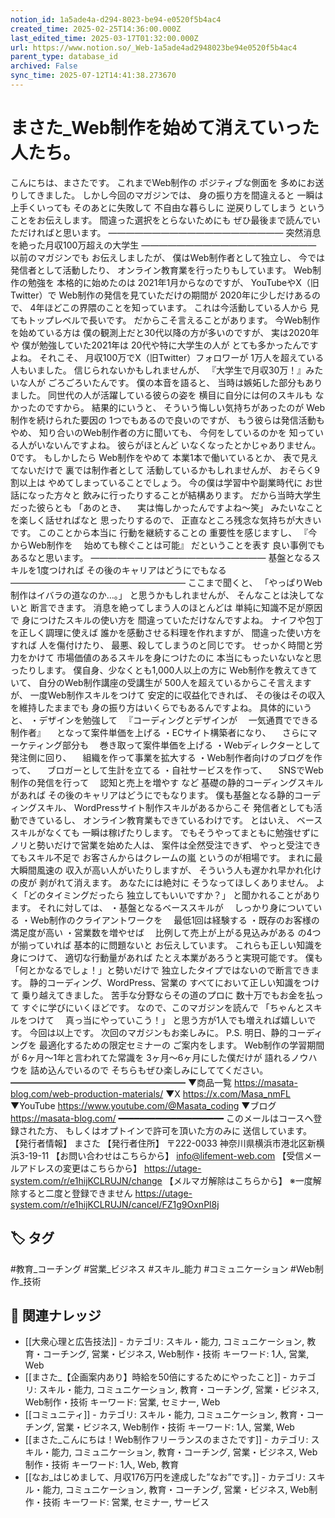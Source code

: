 ```yaml
---
notion_id: 1a5ade4a-d294-8023-be94-e0520f5b4ac4
created_time: 2025-02-25T14:36:00.000Z
last_edited_time: 2025-03-17T01:32:00.000Z
url: https://www.notion.so/_Web-1a5ade4ad2948023be94e0520f5b4ac4
parent_type: database_id
archived: False
sync_time: 2025-07-12T14:41:38.273670
---
```


# まさた_Web制作を始めて消えていった人たち。

こんにちは、まさたです。
これまでWeb制作の
ポジティブな側面を
多めにお送りしてきました。
しかし今回のマガジンでは、
身の振り方を間違えると
一瞬は上手くいっても
そのあとに失敗して
不自由な暮らしに
逆戻りしてしまう
ということをお伝えします。
間違った選択をとらないためにも
ぜひ最後まで読んでいただければと思います。
————————————————————
突然消息を絶った月収100万超えの大学生
————————————————————
以前のマガジンでも
お伝えしましたが、
僕はWeb制作者として独立し、
今では発信者として活動したり、
オンライン教育業を行ったりもしています。
Web制作の勉強を
本格的に始めたのは
2021年1月からなのですが、
YouTubeやX（旧Twitter）で
Web制作の発信を見ていただけの期間が
2020年に少しだけあるので、
4年ほどこの界隈のことを知っています。
これは今活動している人から
見てもトップレベルで長いです。
だからこそ言えることがあります。
今Web制作を始めている方は
僕の観測上だと30代以降の方が多いのですが、
実は2020年や
僕が勉強していた2021年は
20代や特に大学生の人が
とても多かったんですよね。
それこそ、
月収100万でX（旧Twitter）フォロワーが
1万人を超えている人もいました。
信じられないかもしれませんが、
『大学生で月収30万！』みたいな人が
ごろごろいたんです。
僕の本音を語ると、
当時は嫉妬した部分もありました。
同世代の人が活躍している彼らの姿を
横目に自分には何のスキルも
なかったのですから。
結果的にいうと、
そういう悔しい気持ちがあったのが
Web制作を続けられた要因の
1つでもあるので良いのですが、
もう彼らは発信活動もやめ、
知り合いのWeb制作者の方に聞いても、
今何をしているのかを
知っている人がいないんですよね。
彼らがほとんど
いなくなったとかじゃありません。
0です。
もしかしたら
Web制作をやめて
本業1本で働いているとか、
表で見えてないだけで
裏では制作者として
活動しているかもしれませんが、
おそらく9割以上は
やめてしまっていることでしょう。
今の僕は学習中や副業時代に
お世話になった方々と
飲みに行ったりすることが結構あります。
だから当時大学生だった彼らとも
「あのとき、
　実は悔しかったんですよね〜笑」
みたいなことを楽しく話せればなと
思ったりするので、
正直なところ残念な気持ちが大きいです。
このことから本当に
行動を継続することの
重要性を感じますし、
『今からWeb制作を
　始めても稼ぐことは可能』
だということを表す
良い事例でもあるなと思います。
————————————————————
基盤となるスキルを1度つければ
その後のキャリアはどうにでもなる
————————————————————
ここまで聞くと、
「やっぱりWeb制作はイバラの道なのか…。」
と思うかもしれませんが、
そんなことは決してないと
断言できます。
消息を絶ってしまう人のほとんどは
単純に知識不足が原因で
身につけたスキルの使い方を
間違っていただけなんですよね。
ナイフや包丁を正しく調理に使えば
誰かを感動させる料理を作れますが、
間違った使い方をすれば
人を傷付けたり、
最悪、殺してしまうのと同じです。
せっかく時間と労力をかけて
市場価値のあるスキルを身につけたのに
本当にもったいないなと思ったりします。
僕自身、少なくとも1,000人以上の方に
Web制作を教えてきていて、
自分のWeb制作講座の受講生が
500人を超えているからこそ言えますが、
一度Web制作スキルをつけて
安定的に収益化できれば、
その後はその収入を維持したままでも
身の振り方はいくらでもあるんですよね。
具体的にいうと、
・デザインを勉強して
　『コーディングとデザインが
　一気通貫でできる制作者』
　となって案件単価を上げる
・ECサイト構築者になり、
　さらにマーケティング部分も
　巻き取って案件単価を上げる
・Webディレクターとして発注側に回り、
　組織を作って事業を拡大する
・Web制作者向けのブログを作って、
　ブロガーとして生計を立てる
・自社サービスを作って、
　SNSでWeb制作の発信を行って
　認知と売上を増やす
など
基礎の静的コーディングスキルがあれば
その後のキャリアはどうにでもなります。
僕も基盤となる静的コーディングスキル、
WordPressサイト制作スキルがあるからこそ
発信者としても活動できているし、
オンライン教育業もできているわけです。
とはいえ、
ベーススキルがなくても
一瞬は稼げたりします。
でもそうやってまともに勉強せずに
ノリと勢いだけで営業を始めた人は、
案件は全然受注できず、
やっと受注できてもスキル不足で
お客さんからはクレームの嵐
というのが相場です。
まれに最大瞬間風速の
収入が高い人がいたりしますが、
そういう人も遅かれ早かれ化けの皮が
剥がれて消えます。
あなたには絶対に
そうなってほしくありません。
よく「どのタイミングだったら
独立してもいいですか？」
と聞かれることがあります。
それに対しては、
・基盤となるベーススキルが
　しっかり身についている
・Web制作のクライアントワークを
　最低1回は経験する
・既存のお客様の満足度が高い
・営業数を増やせば
　比例して売上が上がる見込みがある
の4つが揃っていれば
基本的に問題ないと
お伝えしています。
これらも正しい知識を身につけて、
適切な行動量があれば
たとえ本業があろうと実現可能です。
僕も「何とかなるでしょ！」と勢いだけで
独立したタイプではないので断言できます。
静的コーディング、WordPress、営業の
すべてにおいて正しい知識をつけて
乗り越えてきました。
苦手な分野ならその道のプロに
数十万でもお金を払って
すぐに学びにいくほどです。
なので、このマガジンを読んで
「ちゃんとスキルをつけて
　真っ当にやっていこう！」
と思う方が1人でも増えれば嬉しいです。
今回は以上です。
次回のマガジンもお楽しみに。
P.S.
明日、静的コーディングを
最適化するための限定セミナーの
ご案内をします。
Web制作の学習期間が
6ヶ月〜1年と言われてた常識を
3ヶ月〜6ヶ月にした僕だけが
語れるノウハウを
詰め込んでいるので
そちらもぜひ楽しみにしててください。
━━━━━━━━━━━━━━━━━━━━
▼商品一覧
https://masata-blog.com/web-production-materials/
▼X
https://x.com/Masa_nmFL
▼YouTube
https://www.youtube.com/@Masata_coding
▼ブログ
https://masata-blog.com/
━━━━━━━━━━━━━━━━━━━━
このメールはコースへ登録された方、
もしくはオプトインで許可を頂いた方のみに
送信しています。
【発行者情報】
まさた
【発行者住所】
〒222-0033
神奈川県横浜市港北区新横浜3-19-11
【お問い合わせはこちらから】
info@lifement-web.com
【受信メールアドレスの変更はこちらから】
https://utage-system.com/r/e1hijKCLRUJN/change
【メルマガ解除はこちらから】
※一度解除すると二度と登録できません
https://utage-system.com/r/e1hijKCLRUJN/cancel/FZ1g9OxnPl8j

## 🏷️ タグ
#教育_コーチング #営業_ビジネス #スキル_能力 #コミュニケーション #Web制作_技術

## 🔗 関連ナレッジ
- [[大衆心理と広告技法]] - カテゴリ: スキル・能力, コミュニケーション, 教育・コーチング, 営業・ビジネス, Web制作・技術 キーワード: 1人, 営業, Web
- [[まさた_【企画案内あり】時給を50倍にするためにやったこと]] - カテゴリ: スキル・能力, コミュニケーション, 教育・コーチング, 営業・ビジネス, Web制作・技術 キーワード: 営業, セミナー, Web
- [[コミュニティ]] - カテゴリ: スキル・能力, コミュニケーション, 教育・コーチング, 営業・ビジネス, Web制作・技術 キーワード: 1人, 営業, Web
- [[まさた_こんにちは！Web制作フリーランスのまさたです]] - カテゴリ: スキル・能力, コミュニケーション, 教育・コーチング, 営業・ビジネス, Web制作・技術 キーワード: 1人, Web, 教育
- [[なお_はじめまして、月収176万円を達成した”なお”です。]] - カテゴリ: スキル・能力, コミュニケーション, 教育・コーチング, 営業・ビジネス, Web制作・技術 キーワード: 営業, セミナー, サービス
